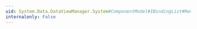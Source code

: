 ```yaml
---
uid: System.Data.DataViewManager.System#ComponentModel#IBindingList#RemoveSort
internalonly: False
---
```

